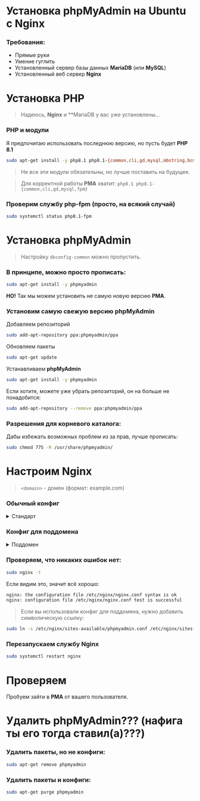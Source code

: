 # Установка phpMyAdmin на Ubuntu с Nginx

### Требования:

- Прямые руки
- Умение гуглить
- Установленный сервер базы данных **MariaDB** (или **MySQL**)
- Установленный веб сервер **Nginx**

# Установка PHP

> Надеюсь, **Nginx** и \*\*MariaDB у вас уже установлены...

### **PHP** и модули

Я предпочитаю использовать последнюю версию, но пусть будет **PHP 8.1**

```bash
sudo apt-get install -y php8.1 php8.1-{common,cli,gd,mysql,mbstring,bcmath,xml,fpm,curl,zip,pdo}
```

> Не все эти модули обязательны, но лучше поставить на будущее.

> Для корректной работы **PMA** хватит: `php8.1 php8.1-{common,cli,gd,mysql,fpm}`

### Проверим службу **php-fpm** (просто, на всякий случай)

```bash
sudo systemctl status php8.1-fpm
```

# Установка **phpMyAdmin**

> Настройку `dbconfig-common` можно пропустить.

### В принципе, можно просто прописать:

```bash
sudo apt-get install -y phpmyadmin
```

**НО!** Так мы можем установить не самую новую версию **PMA**.

### Установим самую свежую версию **phpMyAdmin**

Добавляем репозиторий

```bash
sudo add-apt-repository ppa:phpmyadmin/ppa
```

Обновляем пакеты

```bash
sudo apt-get update
```

Устанавливаем **phpMyAdmin**

```bash
sudo apt-get install -y phpmyadmin
```

Если хотите, можете уже убрать репозиторий, он на больше не понадобится:

```bash
sudo add-apt-repository --remove ppa:phpmyadmin/ppa
```

### Разрешения для корневого каталога:

Дабы избежать возможных проблем из за прав, лучше прописать:

```bash
sudo chmod 775 -R /usr/share/phpmyadmin/
```

# Настроим Nginx

> `<domain>` - домен (формат: example.com)

### Обычный конфиг

<details>
<summary>Стандарт</summary>

Идём в `/etc/nginx/sites-available/default` и ищем блок:

```nginx
    #location ~ \.php$ {
    #        include snippets/fastcgi-php.conf;
    #
    #       # With php-fpm (or other unix sockets):
    #        fastcgi_pass unix:/run/php/php7.4-fpm.sock;
    #       # With php-cgi (or other tcp sockets):
    #        fastcgi_pass 127.0.0.1:9000;
    #}
```

Убираем комментарии у строчек:

- location ~ \.php$ {
- include snippets/fastcgi-php.conf;
- fastcgi_pass unix:/run/php/php7.4-fpm.sock;
- fastcgi_pass 127.0.0.1:9000;
- }

И заменяем `unix:/run/php/php7.4-fpm.sock;` на `unix:/run/php/php8.1-fpm.sock;` (или другой версии, если у вас **php** не **8.1**)

### А дальше?

Сделаем символическую ссылку **PMA** на наш сайт, чтобы она была доступна по `<domain_or_ip>/phpmyadmin`:

```bash
sudo ln -s /usr/share/phpmyadmin /var/www/html/phpmyadmin
```

</details>

### Конфиг для поддомена

<details>
<summary>Поддомен</summary>

> Конфиг не учитывает наличие SSL сертификата!

Создаём **Nginx** конфиг для нашей **phpMyAdmin**:

```bash
sudo nano /etc/nginx/sites-available/phpmyadmin.conf
```

И вставляем это (не забудьте поменять домен):

```nginx
server {
    listen 80;
    server_name pma.<domain>;

    # Поскольку мы на поддомене, корнем будет папка с самим PMA
    root /usr/share/phpmyadmin;
    index index.php;

    location / {
        try_files $uri $uri/ /index.php?$args;
    }

    location ~ \.php$ {
        include snippets/fastcgi-php.conf;
        fastcgi_pass unix:/run/php/php8.1-fpm.sock;

        # With php-cgi (or other tcp sockets):
        # fastcgi_pass 127.0.0.1:9000;
    }

    location ~ /\.ht {
        deny all;
    }

    location ~* \.(js|css|png|jpg|jpeg|gif|ico)$ {
        expires max;
        log_not_found off;
    }
}
```

</details>

### Проверяем, что никаких ошибок нет:

```bash
sudo nginx -t
```

Если видим это, значит всё хорошо:

```bash
nginx: the configuration file /etc/nginx/nginx.conf syntax is ok
nginx: configuration file /etc/nginx/nginx.conf test is successful
```

> Если вы использовали конфиг для поддомена, нужно добавить символическую ссылку:

```bash
sudo ln -s /etc/nginx/sites-available/phpmyadmin.conf /etc/nginx/sites-enabled/phpmyadmin.conf
```

### Перезапускаем службу **Nginx**

```bash
sudo systemctl restart nginx
```

# Проверяем

Пробуем зайти в **PMA** от вашего пользователя.

# Удалить **phpMyAdmin**??? (нафига ты его тогда ставил(а)???)

### Удалить пакеты, но не конфиги:

```bash
sudo apt-get remove phpmyadmin
```

### Удалить пакеты и конфиги:

```bash
sudo apt-get purge phpmyadmin
```
